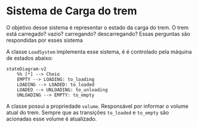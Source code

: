 # Sistema de Carga do trem 

O objetivo desse sistema é representar o estado da carga do trem.
O trem está carregado? vazio? carregando? descarregando? Essas perguntas são respondidas por esses sistema

A classe `LoadSystem` implementa esse sistema, é é controlado pela máquina de estados abaixo:

```mermaid
stateDiagram-v2
    %% [*] --> Cheio
    EMPTY --> LOADING: to_loading
    LOADING --> LOADED: to_loaded
    LOADED --> UNLOADING: to_unloading
    UNLOADING --> EMPTY: to_empty
```

A classe possui a propriedade `volume`. Responsável por informar o volume atual do trem.
Sempre que as transições `to_loaded` e `to_empty` são acionadas esse volume é atualizado.


